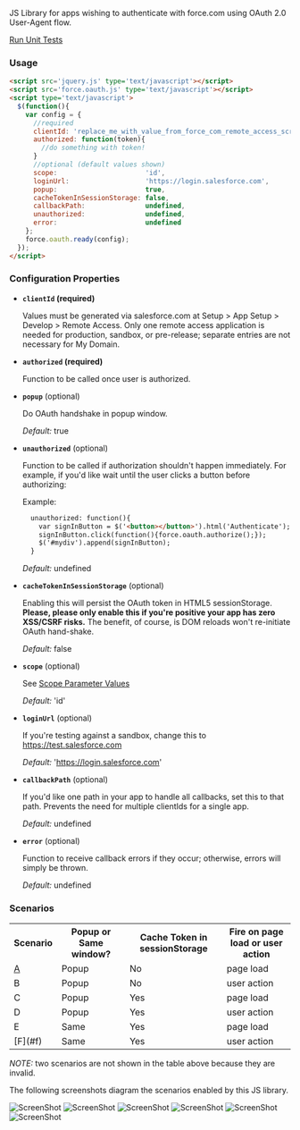 JS Library for apps wishing to authenticate with force.com using OAuth 2.0 User-Agent flow.

[Run Unit Tests](https://force-oauth-js.herokuapp.com/test.html)

### Usage

```html
<script src='jquery.js' type='text/javascript'></script>
<script src='force.oauth.js' type='text/javascript'></script>
<script type='text/javascript'>
  $(function(){
    var config = {
      //required
      clientId: 'replace_me_with_value_from_force_com_remote_access_screen',
      authorized: function(token){
        //do something with token!
      }
      //optional (default values shown)
      scope:                      'id',
      loginUrl:                   'https://login.salesforce.com',
      popup:                      true,
      cacheTokenInSessionStorage: false,
      callbackPath:               undefined,
      unauthorized:               undefined,
      error:                      undefined
    };
    force.oauth.ready(config); 
  });
</script>
```

### Configuration Properties

* **`clientId` (required)**

  Values must be generated via salesforce.com at Setup > App Setup > Develop > Remote Access. Only one remote access application is needed for production, sandbox, or pre-release; separate entries are not necessary for My Domain.

* **`authorized` (required)**

  Function to be called once user is authorized.

* **`popup`**  (optional)

  Do OAuth handshake in popup window.

  *Default:* true

* **`unauthorized`**  (optional)

  Function to be called if authorization shouldn't happen immediately.  For example, if you'd like wait until the user clicks a button before authorizing:

  Example:
  ```html
    unauthorized: function(){
      var signInButton = $('<button></button>').html('Authenticate');
      signInButton.click(function(){force.oauth.authorize();});
      $('#mydiv').append(signInButton);
    }
  ```

  *Default:* undefined

* **`cacheTokenInSessionStorage`**  (optional)

  Enabling this will persist the OAuth token in HTML5 sessionStorage.  **Please, please only enable this if you're positive your app has zero XSS/CSRF risks.**  The benefit, of course, is DOM reloads won't re-initiate OAuth hand-shake.

  *Default:* false

* **`scope`**  (optional)

  See [Scope Parameter Values](https://login.salesforce.com/help/doc/en/remoteaccess_oauth_scopes.htm)

  *Default:* 'id'
  
* **`loginUrl`**  (optional)

  If you're testing against a sandbox, change this to https://test.salesforce.com

  *Default:* 'https://login.salesforce.com'

* **`callbackPath`**  (optional)

  If you'd like one path in your app to handle all callbacks, set this to that path.  Prevents the need for multiple clientIds for a single app.

  *Default:* undefined

* **`error`**  (optional)

  Function to receive callback errors if they occur; otherwise, errors will simply be thrown.

  *Default:* undefined


### Scenarios

<table>
  <tr>
    <th>Scenario</th>
    <th>Popup or Same window?</th>
    <th>Cache Token in sessionStorage</th>
    <th>Fire on page load or user action</th>
  </tr>
  <tr>
    <td><a href="#scenario_a">A</a></td>
    <td>Popup</td>
    <td>No</td>
    <td>page load</td>
  </tr>
  <tr>
    <td>B</td>
    <td>Popup</td>
    <td>No</td>
    <td>user action</td>
  </tr>
  <tr>
    <td>C</td>
    <td>Popup</td>
    <td>Yes</td>
    <td>page load</td>
  </tr>
  <tr>
    <td>D</td>
    <td>Popup</td>
    <td>Yes</td>
    <td>user action</td>
  </tr>
  <tr>
    <td>E</td>
    <td>Same</td>
    <td>Yes</td>
    <td>page load</td>
  </tr>
  <tr>
    <td>[F](#f)</td>
    <td>Same</td>
    <td>Yes</td>
    <td>user action</td>
  </tr>
</table>

*NOTE:* two scenarios are not shown in the table above because they are invalid.

The following screenshots diagram the scenarios enabled by this JS library.

<a id="scenario_a"></a> 
![ScreenShot](https://raw.github.com/richardvanhook/force.oauth.js/master/scenarios/a.png)
![ScreenShot](https://raw.github.com/richardvanhook/force.oauth.js/master/scenarios/b.png)
![ScreenShot](https://raw.github.com/richardvanhook/force.oauth.js/master/scenarios/c.png)
![ScreenShot](https://raw.github.com/richardvanhook/force.oauth.js/master/scenarios/d.png)
![ScreenShot](https://raw.github.com/richardvanhook/force.oauth.js/master/scenarios/e.png)
<a id="f"></a> 
![ScreenShot](https://raw.github.com/richardvanhook/force.oauth.js/master/scenarios/f.png)


